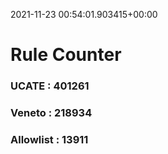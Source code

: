 2021-11-23 00:54:01.903415+00:00
# Rule Counter 
 ### UCATE : 401261

 ### Veneto : 218934

 ### Allowlist : 13911